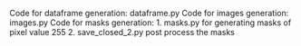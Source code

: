 Code for dataframe generation: dataframe.py
Code for images generation: images.py
Code for masks generation: 
    1. masks.py for generating masks of pixel value 255
    2. save_closed_2.py post process the masks
